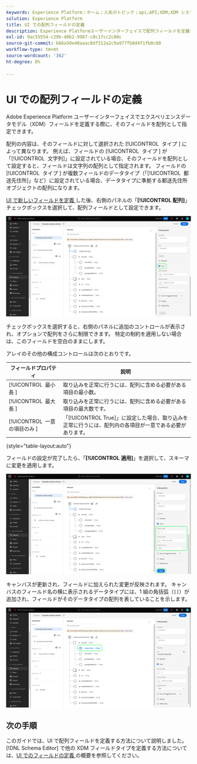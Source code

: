 ```yaml
---
keywords: Experience Platform；ホーム；人気のトピック；api;API;XDM;XDM システム；エクスペリエンスデータモデル；データモデル；ui；ワークスペース；配列；フィールド；
solution: Experience Platform
title: UI での配列フィールドの定義
description: Experience Platformユーザーインターフェイスで配列フィールドを定義する方法を説明します。
exl-id: 9ac55554-c29b-40b2-9987-c8c17cc2c00c
source-git-commit: b66a50e40aaac8df312a2c9a977fb8d4f1fb0c80
workflow-type: tm+mt
source-wordcount: '362'
ht-degree: 0%

---
```


# UI での配列フィールドの定義

Adobe Experience Platform ユーザーインターフェイスでエクスペリエンスデータモデル（XDM）フィールドを定義する際に、そのフィールドを配列として指定できます。

配列の内容は、そのフィールドに対して選択された [!UICONTROL &#x200B; タイプ &#x200B;] によって異なります。 例えば、フィールドの [!UICONTROL &#x200B; タイプ &#x200B;] が「[!UICONTROL &#x200B; 文字列 &#x200B;]」に設定されている場合、そのフィールドを配列として設定すると、フィールドは文字列の配列として指定されます。 フィールドの [!UICONTROL &#x200B; タイプ &#x200B;] が複数フィールドのデータタイプ（「[!UICONTROL &#x200B; 郵送先住所 &#x200B;]」など）に設定されている場合、データタイプに準拠する郵送先住所オブジェクトの配列になります。

[UI で新しいフィールドを定義 &#x200B;](./overview.md#define) した後、右側のパネルの「**[!UICONTROL 配列]**」チェックボックスを選択して、配列フィールドとして設定できます。

![](../../images/ui/fields/special/array.png)

チェックボックスを選択すると、右側のパネルに追加のコントロールが表示され、オプションで配列をさらに制限できます。 特定の制約を適用しない場合は、このフィールドを空白のままにします。

アレイのその他の構成コントロールは次のとおりです。

| フィールドプロパティ | 説明 |
| --- | --- |
| [!UICONTROL &#x200B; 最小長 &#x200B;] | 取り込みを正常に行うには、配列に含める必要がある項目の最小数。 |
| [!UICONTROL &#x200B; 最大長 &#x200B;] | 取り込みを正常に行うには、配列に含める必要がある項目の最大数です。 |
| [!UICONTROL &#x200B; 一意の項目のみ &#x200B;] | 「[!UICONTROL True]」に設定した場合、取り込みを正常に行うには、配列内の各項目が一意である必要があります。 |

{style="table-layout:auto"}

フィールドの設定が完了したら、「**[!UICONTROL 適用]**」を選択して、スキーマに変更を適用します。

![](../../images/ui/fields/special/array-config.png)

キャンバスが更新され、フィールドに加えられた変更が反映されます。 キャンバスのフィールド名の横に表示されるデータタイプには、1 組の角括弧（`[]`）が追加され、フィールドがそのデータタイプの配列を表していることを示します。

![](../../images/ui/fields/special/array-applied.png)

## 次の手順

このガイドでは、UI で配列フィールドを定義する方法について説明しました。 [!DNL Schema Editor] で他の XDM フィールドタイプを定義する方法については、[UI でのフィールドの定義 &#x200B;](./overview.md#special) の概要を参照してください。
